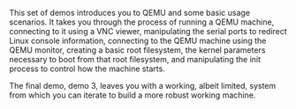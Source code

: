 This set of demos introduces you to QEMU and some basic usage scenarios.  It
takes you through the process of running a QEMU machine, connecting to it using
a VNC viewer, manipulating the serial ports to redirect Linux console
information, connecting to the QEMU machine using the QEMU monitor, creating a
basic root filesystem, the kernel parameters necessary to boot from that root
filesystem, and manipulating the init process to control how the machine
starts.

The final demo, demo 3, leaves you with a working, albeit limited, system from
which you can iterate to build a more robust working machine.

